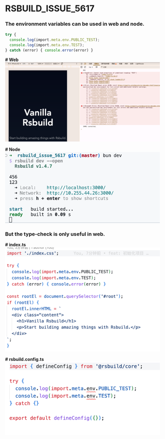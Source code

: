 # RSBUILD_ISSUE_5617

### The environment variables can be used in web and node.

```typescript
try {
  console.log(import.meta.env.PUBLIC_TEST);
  console.log(import.meta.env.TEST);
} catch (error) { console.error(error) }
```

**# Web** 
![alt text](image.png)

**# Node** 
![alt text](image-1.png)

### But the type-check is only useful in web.

**# index.ts** 
![alt text](image-2.png)

**# rsbuild.config.ts** 
![alt text](image-3.png)
